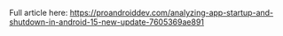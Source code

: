 Full article here: https://proandroiddev.com/analyzing-app-startup-and-shutdown-in-android-15-new-update-7605369ae891

